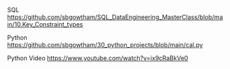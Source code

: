 
SQL
https://github.com/sbgowtham/SQL_DataEngineering_MasterClass/blob/main/10.Key_Constraint_types

Python
https://github.com/sbgowtham/30_python_projects/blob/main/cal.py

Python Video
https://www.youtube.com/watch?v=ix9cRaBkVe0

